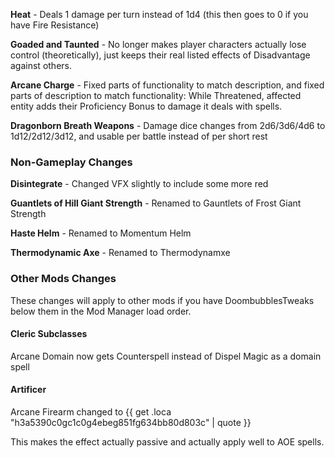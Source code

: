 **Heat** - Deals 1 damage per turn instead of 1d4 (this then goes to 0 if you have Fire Resistance)

**Goaded and Taunted** - No longer makes player characters actually lose control (theoretically), just keeps their real listed effects of Disadvantage against others.

**Arcane Charge** - Fixed parts of functionality to match description, and fixed parts of description to match functionality: While Threatened, affected entity adds their Proficiency Bonus to damage it deals with spells.

**Dragonborn Breath Weapons** - Damage dice changes from 2d6/3d6/4d6 to 1d12/2d12/3d12, and usable per battle instead of per short rest 

### Non-Gameplay Changes

**Disintegrate** - Changed VFX slightly to include some more red

**Guantlets of Hill Giant Strength** - Renamed to Gauntlets of Frost Giant Strength

**Haste Helm** - Renamed to Momentum Helm

**Thermodynamic Axe** - Renamed to Thermodynamxe

### Other Mods Changes

These changes will apply to other mods if you have DoombubblesTweaks below them in the Mod Manager load order.

#### Cleric Subclasses

Arcane Domain now gets Counterspell instead of Dispel Magic as a domain spell

#### Artificer

Arcane Firearm changed to {{ get .loca "h3a5390c0gc1c0g4ebeg851fg634bb80d803c" | quote }}

This makes the effect actually passive and actually apply well to AOE spells.